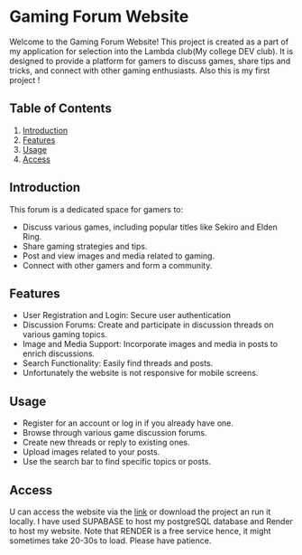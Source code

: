  <h1>Gaming Forum Website</h1>
 <p>Welcome to the Gaming Forum Website! This project is created as a part of my application for selection into the Lambda club(My college DEV club). It is designed to provide a platform for gamers to discuss games, share tips and tricks, and connect with other gaming enthusiasts. Also this is my first project !</p>
 <h2>Table of Contents</h2>
    <ol>
        <li><a href="#introduction">Introduction</a></li>
        <li><a href="#features">Features</a></li>
        <li><a href="#usage">Usage</a></li>
        <li><a href="#access">Access </a></li>
    </ol>
    <h2 id="introduction">Introduction</h2>
    <p>This forum is a dedicated space for gamers to:</p>
    <ul>
        <li>Discuss various games, including popular titles like Sekiro and Elden Ring.</li>
        <li>Share gaming strategies and tips.</li>
        <li>Post and view images and media related to gaming.</li>
        <li>Connect with other gamers and form a community.</li>
    </ul>
    <h2 id="features">Features</h2>
    <ul>
        <li>User Registration and Login: Secure user authentication</li>
        <li>Discussion Forums: Create and participate in discussion threads on various gaming topics.</li>
        <li>Image and Media Support: Incorporate images and media in posts to enrich discussions.</li>
        <li>Search Functionality: Easily find threads and posts.</li>
        <li>Unfortunately the website is not responsive for mobile screens.</li>
    </ul>
    <h2 id="usage">Usage</h2>
    <ul>
        <li>Register for an account or log in if you already have one.</li>
        <li>Browse through various game discussion forums.</li>
        <li>Create new threads or reply to existing ones.</li>
        <li>Upload images related to your posts.</li>
        <li>Use the search bar to find specific topics or posts.</li>
    </ul>
    <h2 id="access">Access</h2>
    <p>U can access the website via the <a href="https://gamesphere-ahm7.onrender.com/home" target="_blank">link</a> or download the project an run it locally. I have used SUPABASE to host my postgreSQL database and Render to host my website. Note that RENDER is a free service hence, it might sometimes take 20-30s to load. Please have patience.</p>
    
    
